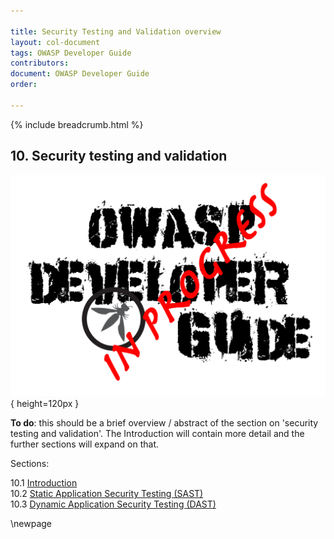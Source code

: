 ```yaml
---

title: Security Testing and Validation overview
layout: col-document
tags: OWASP Developer Guide
contributors:
document: OWASP Developer Guide
order:

---
```


{% include breadcrumb.html %}

## 10. Security testing and validation

![Developer Guide](../assets/images/dg_wip.png){ height=120px }

**To do**: this should be a brief overview / abstract of the section on 'security testing and validation'.
The Introduction will contain more detail and the further sections will expand on that.

Sections:

10.1 [Introduction](#introduction-to-security-testing-and-validation)  
10.2 [Static Application Security Testing (SAST)](#static-application-security-testing)  
10.3 [Dynamic Application Security Testing (DAST)](#dynamic-application-security-testing)  

\newpage
